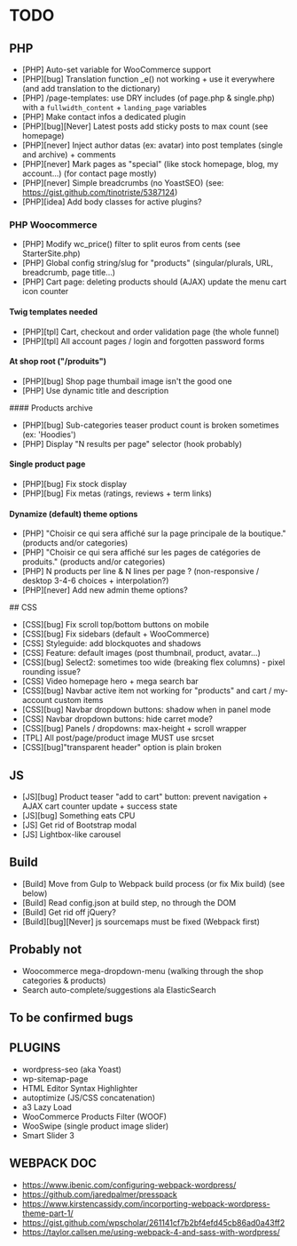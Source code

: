 # TODO

## PHP

- [PHP] Auto-set variable for WooCommerce support
- [PHP][bug] Translation function \_e() not working + use it everywhere (and add translation to the dictionary)
- [PHP] /page-templates: use DRY includes (of page.php & single.php) with a `fullwidth_content` + `landing_page` variables
- [PHP] Make contact infos a dedicated plugin
- [PHP][bug][Never] Latest posts add sticky posts to max count (see homepage)
- [PHP][never] Inject author datas (ex: avatar) into post templates (single and archive) + comments
- [PHP][never] Mark pages as "special" (like stock homepage, blog, my account...) (for contact page mostly)
- [PHP][never] Simple breadcrumbs (no YoastSEO) (see: https://gist.github.com/tinotriste/5387124)
- [PHP][idea] Add body classes for active plugins?

### PHP Woocommerce

- [PHP] Modify wc_price() filter to split euros from cents (see StarterSite.php)
- [PHP] Global config string/slug for "products" (singular/plurals, URL, breadcrumb, page title...)
- [PHP] Cart page: deleting products should (AJAX) update the menu cart icon counter

#### Twig templates needed

- [PHP][tpl] Cart, checkout and order validation page (the whole funnel)
- [PHP][tpl] All account pages / login and forgotten password forms

#### At shop root ("/produits")

- [PHP][bug] Shop page thumbail image isn't the good one
- [PHP] Use dynamic title and description

#### Products archive

- [PHP][bug] Sub-categories teaser product count is broken sometimes (ex: 'Hoodies')
- [PHP] Display "N results per page" selector (hook probably)

#### Single product page

- [PHP][bug] Fix stock display
- [PHP][bug] Fix metas (ratings, reviews + term links)

#### Dynamize (default) theme options

- [PHP] "Choisir ce qui sera affiché sur la page principale de la boutique." (products and/or categories)
- [PHP] "Choisir ce qui sera affiché sur les pages de catégories de produits." (products and/or categories)
- [PHP] N products per line & N lines per page ? (non-responsive / desktop 3-4-6 choices + interpolation?)
- [PHP][never] Add new admin theme options?

## CSS

- [CSS][bug] Fix scroll top/bottom buttons on mobile
- [CSS][bug] Fix sidebars (default + WooCommerce)
- [CSS] Styleguide: add blockquotes and shadows
- [CSS] Feature: default images (post thumbnail, product, avatar...)
- [CSS][bug] Select2: sometimes too wide (breaking flex columns) - pixel rounding issue?
- [CSS] Video homepage hero + mega search bar
- [CSS][bug] Navbar active item not working for "products" and cart / my-account custom items
- [CSS][bug] Navbar dropdown buttons: shadow when in panel mode
- [CSS] Navbar dropdown buttons: hide carret mode?
- [CSS][bug] Panels / dropdowns: max-height + scroll wrapper
- [TPL] All post/page/product image MUST use srcset
- [CSS][bug]"transparent header" option is plain broken

## JS

- [JS][bug] Product teaser "add to cart" button: prevent navigation + AJAX cart counter update + success state
- [JS][bug] Something eats CPU
- [JS] Get rid of Bootstrap modal
- [JS] Lightbox-like carousel

## Build

- [Build] Move from Gulp to Webpack build process (or fix Mix build) (see below)
- [Build] Read config.json at build step, no through the DOM
- [Build] Get rid off jQuery?
- [Build][bug][Never] js sourcemaps must be fixed (Webpack first)

## Probably not

- Woocommerce mega-dropdown-menu (walking through the shop categories & products)
- Search auto-complete/suggestions ala ElasticSearch

## To be confirmed bugs

## PLUGINS

- wordpress-seo (aka Yoast)
- wp-sitemap-page
- HTML Editor Syntax Highlighter
- autoptimize (JS/CSS concatenation)
- a3 Lazy Load
- WooCommerce Products Filter (WOOF)
- WooSwipe (single product image slider)
- Smart Slider 3

## WEBPACK DOC

- https://www.ibenic.com/configuring-webpack-wordpress/
- https://github.com/jaredpalmer/presspack
- https://www.kirstencassidy.com/incorporting-webpack-wordpress-theme-part-1/
- https://gist.github.com/wpscholar/261141cf7b2bf4efd45cb86ad0a43ff2
- https://taylor.callsen.me/using-webpack-4-and-sass-with-wordpress/
